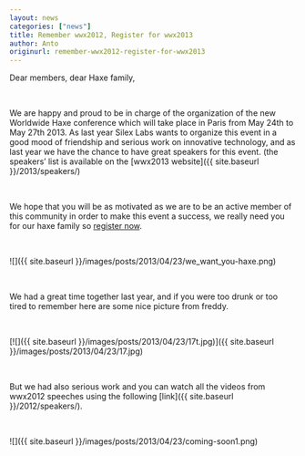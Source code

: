 ```yaml
---
layout: news
categories: ["news"]
title: Remember wwx2012, Register for wwx2013
author: Anto
originurl: remember-wwx2012-register-for-wwx2013
---
```


Dear members, dear Haxe family,

<br />

We are happy and proud to be in charge of the organization of the new Worldwide Haxe conference
which will take place in Paris from May 24th to May 27th 2013. As last year Silex Labs wants
to organize this event in a good mood of friendship and serious work on innovative technology,
and as last year we have the chance to have great speakers for this event. (the speakers’ list
is available on the [wwx2013 website]({{ site.baseurl }}/2013/speakers/)

<!--more-->

<br />

We hope that you will be as motivated as we are to be an active member of this community in
order to make this event a success, we really need you for our haxe family so [register now](http://wwx2013.eventbrite.fr/).

<br />

![]({{ site.baseurl }}/images/posts/2013/04/23/we_want_you-haxe.png)

<br />

We had a great time together last year, and if you were too drunk or too tired to remember here are some nice picture from freddy.

<br />

[![]({{ site.baseurl }}/images/posts/2013/04/23/17t.jpg)]({{ site.baseurl }}/images/posts/2013/04/23/17.jpg)

<br />

But we had also serious work and you can watch all the videos from wwx2012 speeches using the following [link]({{ site.baseurl }}/2012/speakers/).

<br />

![]({{ site.baseurl }}/images/posts/2013/04/23/coming-soon1.png)

